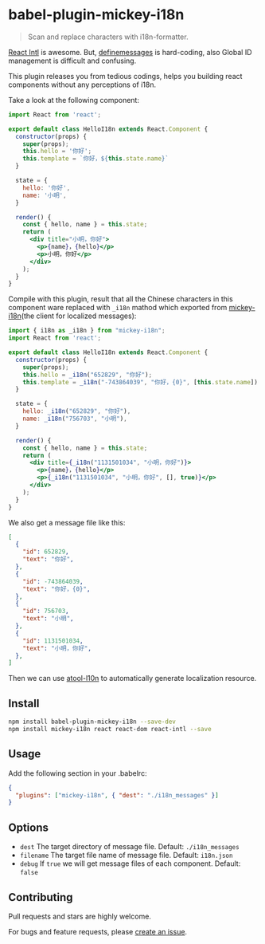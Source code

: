 # babel-plugin-mickey-i18n

> Scan and replace characters with i18n-formatter.

[React Intl](https://github.com/yahoo/react-intl) is awesome. But, [definemessages](https://github.com/yahoo/react-intl/wiki/API#definemessages) is hard-coding, also Global ID management is difficult and confusing.

This plugin releases you from tedious codings, helps you building react components without any perceptions of i18n.

Take a look at the following component:

```jsx
import React from 'react';

export default class HelloI18n extends React.Component {
  constructor(props) {
    super(props);
    this.hello = '你好';
    this.template = `你好，${this.state.name}`
  }

  state = {
    hello: '你好',
    name: '小明',
  }

  render() {
    const { hello, name } = this.state;
    return (
      <div title="小明，你好">
        <p>{name}，{hello}</p>
        <p>小明，你好</p>
      </div>
    );
  }
}
```

Compile with this plugin, result that all the Chinese characters in this component ware replaced with `_i18n` mathod which exported from [mickey-i18n](https://github.com/mickeyjsx/mickey-i18n)(the client for localized messages):

```jsx
import { i18n as _i18n } from "mickey-i18n";
import React from 'react';

export default class HelloI18n extends React.Component {
  constructor(props) {
    super(props);
    this.hello = _i18n("652829", "你好");
    this.template = _i18n("-743864039", "你好，{0}", [this.state.name])
  }

  state = {
    hello: _i18n("652829", "你好"),
    name: _i18n("756703", "小明"),
  }

  render() {
    const { hello, name } = this.state;
    return (
      <div title={_i18n("1131501034", "小明，你好")}>
        <p>{name}，{hello}</p>
        <p>{_i18n("1131501034", "小明，你好", [], true)}</p>
      </div>
    );
  }
}
```

We also get a message file like this:

```json
[
  {
    "id": 652829,
    "text": "你好",
  },
  {
    "id": -743864039,
    "text": "你好，{0}",
  },
  {
    "id": 756703,
    "text": "小明",
  },
  {
    "id": 1131501034,
    "text": "小明，你好",
  },
]
```

Then we can use [atool-l10n](https://github.com/ant-tool/atool-l10n) to automatically generate localization resource.

## Install

```bash
npm install babel-plugin-mickey-i18n --save-dev
npm install mickey-i18n react react-dom react-intl --save
```

## Usage

Add the following section in your .babelrc:

```json
{
  "plugins": ["mickey-i18n", { "dest": "./i18n_messages" }]
}
```

## Options

- `dest` The target directory of message file. Default: `./i18n_messages`
- `filename` The target file name of message file. Default: `i18n.json`
- `debug` If `true` we will get message files of each component. Default: `false`

## Contributing

Pull requests and stars are highly welcome.

For bugs and feature requests, please [create an issue](https://github.com/mickeyjsx/babel-plugin-mickey-i18n/issues/new).
